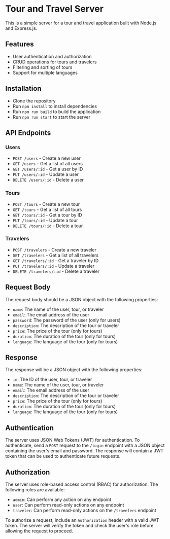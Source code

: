 # Tour and Travel Server

This is a simple server for a tour and travel application built with Node.js and Express.js.

## Features

* User authentication and authorization
* CRUD operations for tours and travelers
* Filtering and sorting of tours
* Support for multiple languages

## Installation

* Clone the repository
* Run `npm install` to install dependencies
* Run `npm run build` to build the application
* Run `npm run start` to start the server

## API Endpoints

### Users

* `POST /users` - Create a new user
* `GET /users` - Get a list of all users
* `GET /users/:id` - Get a user by ID
* `PUT /users/:id` - Update a user
* `DELETE /users/:id` - Delete a user

### Tours

* `POST /tours` - Create a new tour
* `GET /tours` - Get a list of all tours
* `GET /tours/:id` - Get a tour by ID
* `PUT /tours/:id` - Update a tour
* `DELETE /tours/:id` - Delete a tour

### Travelers

* `POST /travelers` - Create a new traveler
* `GET /travelers` - Get a list of all travelers
* `GET /travelers/:id` - Get a traveler by ID
* `PUT /travelers/:id` - Update a traveler
* `DELETE /travelers/:id` - Delete a traveler

## Request Body

The request body should be a JSON object with the following properties:

* `name`: The name of the user, tour, or traveler
* `email`: The email address of the user
* `password`: The password of the user (only for users)
* `description`: The description of the tour or traveler
* `price`: The price of the tour (only for tours)
* `duration`: The duration of the tour (only for tours)
* `language`: The language of the tour (only for tours)

## Response

The response will be a JSON object with the following properties:

* `id`: The ID of the user, tour, or traveler
* `name`: The name of the user, tour, or traveler
* `email`: The email address of the user
* `description`: The description of the tour or traveler
* `price`: The price of the tour (only for tours)
* `duration`: The duration of the tour (only for tours)
* `language`: The language of the tour (only for tours)

## Authentication

The server uses JSON Web Tokens (JWT) for authentication. To authenticate, send a `POST` request to the `/login` endpoint with a JSON object containing the user's email and password. The response will contain a JWT token that can be used to authenticate future requests.

## Authorization

The server uses role-based access control (RBAC) for authorization. The following roles are available:

* `admin`: Can perform any action on any endpoint
* `user`: Can perform read-only actions on any endpoint
* `traveler`: Can perform read-only actions on the `/travelers` endpoint

To authorize a request, include an `Authorization` header with a valid JWT token. The server will verify the token and check the user's role before allowing the request to proceed.
